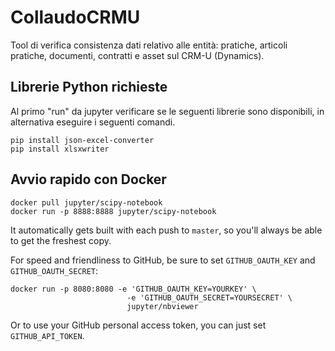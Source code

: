 # CollaudoCRMU

Tool di verifica consistenza dati relativo alle entità: pratiche, articoli pratiche, documenti, contratti e asset sul CRM-U (Dynamics).

## Librerie Python richieste
Al primo "run" da jupyter verificare se le seguenti librerie sono disponibili, in alternativa eseguire i seguenti comandi. 

```shell
pip install json-excel-converter
pip install xlsxwriter
```

## Avvio rapido con Docker

```shell
docker pull jupyter/scipy-notebook
docker run -p 8888:8888 jupyter/scipy-notebook
```

It automatically gets built with each push to `master`, so you'll always be able to get the freshest copy.

For speed and friendliness to GitHub, be sure to set `GITHUB_OAUTH_KEY` and `GITHUB_OAUTH_SECRET`:

```shell
docker run -p 8080:8080 -e 'GITHUB_OAUTH_KEY=YOURKEY' \
                          -e 'GITHUB_OAUTH_SECRET=YOURSECRET' \
                          jupyter/nbviewer
```

Or to use your GitHub personal access token, you can just set `GITHUB_API_TOKEN`.
